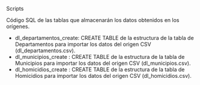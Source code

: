 Scripts

Código SQL de las tablas que almacenarán los datos obtenidos en los orígenes.

- dl_departamentos_create: CREATE TABLE de la estructura de la tabla de Departamentos para importar los datos del origen CSV 
  (dl_departamentos.csv).
- dl_municipios_create : CREATE TABLE de la estructura de la tabla de Municipios para importar los datos del origen CSV
  (dl_municipios.csv).
- dl_homicidios_create : CREATE TABLE de la estructura de la tabla de Homicidios para importar los datos del origen CSV
  (dl_homicidios.csv).
